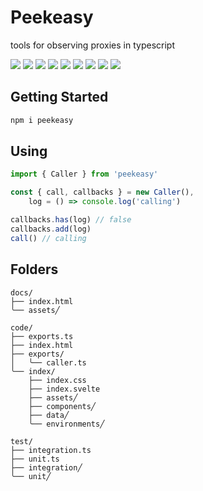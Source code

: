 # Peekeasy

tools for observing proxies in typescript

[![](https://img.shields.io/badge/-svelte-FF3E00?style=for-the-badge&labelColor=grey&logo=svelte)](https://svelte.dev)
[![](https://img.shields.io/npm/v/peekeasy?style=for-the-badge&labelColor=grey&logo=npm&label=)](https://www.npmjs.com/package/peekeasy)
[![](https://img.shields.io/badge/-prettier-F7B93E?style=for-the-badge&labelColor=grey&logo=prettier)](https://prettier.io)
[![](https://img.shields.io/badge/-nodejs-339933?style=for-the-badge&labelColor=grey&logo=node.js)](https://nodejs.org)
[![](https://img.shields.io/badge/-typescript-3178C6?style=for-the-badge&labelColor=grey&logo=typescript)](https://www.typescriptlang.org)
[![](https://img.shields.io/badge/-tsnode-3178C6?style=for-the-badge&labelColor=grey&logo=ts-node)](https://typestrong.org/ts-node)
[![](https://img.shields.io/badge/-vite-646CFF?style=for-the-badge&labelColor=grey&logo=vite)](https://vitejs.dev)
[![](https://img.shields.io/badge/-eslint-4B32C3?style=for-the-badge&labelColor=grey&logo=ESLint)](https://eslint.org)
[![](https://img.shields.io/badge/-json-000000?style=for-the-badge&labelColor=grey&logo=json)](https://www.json.org/json-en.html)

## Getting Started

```ts
npm i peekeasy
```

## Using

```ts
import { Caller } from 'peekeasy'

const { call, callbacks } = new Caller(),
	log = () => console.log('calling')

callbacks.has(log) // false
callbacks.add(log)
call() // calling
```

## Folders

```
docs/
├── index.html
╰── assets╱

code/
├── exports.ts
├── index.html
├── exports/
│   ╰── caller.ts
╰── index/
    ├── index.css
    ├── index.svelte
    ├── assets╱
    ├── components╱
    ├── data╱
    ╰── environments╱

test/
├── integration.ts
├── unit.ts
├── integration╱
╰── unit╱
```
